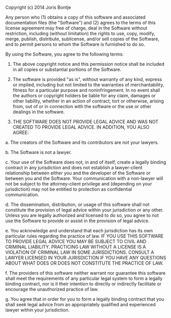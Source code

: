 Copyright (c) 2014 Joris Bontje

Any person who (1) obtains a copy of this software and associated documentation
files (the "Software") and (2) agrees to the terms of this license agreement may
free of charge, deal in the Software without restriction, including (without limitation)
the rights to use, copy, modify, merge, publish, distribute, sublicense,
and/or sell copies of the Software, and to permit persons to whom the Software
is furnished to do so.

By using the Software, you agree to the following terms:

1.  The above copyright notice and this permission notice shall be included in
all copies or substantial portions of the Software.

2.  The software is provided "as is", without warranty of any kind, express or
implied, including but not limited to the warranties of merchantability,
fitness for a particular purpose and noninfringement. In no event shall the
authors or copyright holders be liable for any claim, damages or other
liability, whether in an action of contract, tort or otherwise, arising from,
out of or in connection with the software or the use or other dealings in
the software.

3.  THE SOFTWARE DOES NOT PROVIDE LEGAL ADVICE AND WAS NOT CREATED TO PROVIDE
LEGAL ADVICE.  IN ADDITION, YOU ALSO AGREE:

  a.  The creators of the Software and its contributors are not your lawyers.

  b.  The Software is not a lawyer.

  c.  Your use of the Software does not, in and of itself, create a legally
    binding contract in any jurisdiction and does not establish a lawyer-client
    relationship between either you and the developer of the Software or between
    you and the Software. Your communication with a non-lawyer will not be subject
    to the attorney-client privilege and (depending on your jurisdiction) may not
    be entitled to protection as confidential communication.

  d.  The dissemination, distribution, or usage of this software shall not constitute
    the provision of legal advice within your jurisdiction or any other. Unless you
    are legally authorized and licensed to do so, you agree to not use the Software
    to provide or assist in the provision of legal advice.

  e.  You acknowledge and understand that each jurisdiction has its own particular
    rules regarding the practice of law. IF YOU USE THIS SOFTWARE TO PROVIDE LEGAL
    ADVICE YOU MAY BE SUBJECT TO CIVIL AND CRIMINAL LIABILITY. PRACTICING LAW WITHOUT
    A LICENSE IS A VIOLATION OF CRIMINAL LAW IN SOME JURISDICTIONS. CONSULT A LAWYER
    LICENSED IN YOUR JURISDICTION IF YOU HAVE ANY QUESTIONS ABOUT WHAT DOES OR DOES
    NOT CONSTITUTE THE PRACTICE OF LAW.

  f.  The providers of this software neither warrant nor guarantee this software shall
    meet the requirements of any particular legal system to form a legally binding
    contract, nor is it their intention to directly or indirectly facilitate or
    encourage the unauthorized practice of law.

  g.  You agree that in order for you to form a legally binding contract that you shall
    seek legal advice from an appropriately qualified and experienced lawyer within
    your jurisdiction.

